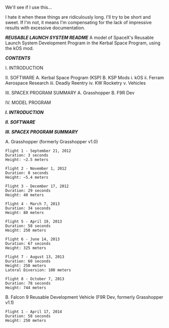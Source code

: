 We'll see if I use this...

I hate it when these things are ridiculously long. I'll try to be short and sweet. If I'm not, it means I'm compensating for the lack of impressive results with excessive documentation.

*****REUSABLE LAUNCH SYSTEM README*****
A model of SpaceX's Reusable Launch System Development Program in the Kerbal Space Program, using the kOS mod.

*****CONTENTS*****

I.	INTRODUCTION

II.	SOFTWARE
	A.	Kerbal Space Program (KSP)
	B.	KSP Mods
		i.		kOS
		ii.		Ferram Aerospace Research
		iii.	Deadly Reentry
		iv.		KW Rocketry
		v.		Vehicles

III. SPACEX PROGRAM SUMMARY
	A. Grasshopper
	B. F9R Dev

IV. MODEL PROGRAM

*****I. INTRODUCTION*****

*****II. SOFTWARE*****

*****III. SPACEX PROGRAM SUMMARY*****

A. Grasshopper (formerly Grasshopper v1.0)

	Flight 1 - September 21, 2012
	Duration: 3 seconds
	Height: ~2.5 meters

	Flight 2 - November 1, 2012
	Duration: 8 seconds
	Height: ~5.4 meters

	Flight 3 - December 17, 2012
	Duration: 29 seconds
	Height: 40 meters

	Flight 4 - March 7, 2013
	Duration: 34 seconds
	Height: 80 meters

	Flight 5 - April 19, 2013
	Duration: 58 seconds
	Height: 250 meters

	Flight 6 - June 14, 2013
	Duration: 67 seconds
	Height: 325 meters

	Flight 7 - August 13, 2013
	Duration: 60 seconds
	Height: 250 meters
	Lateral Diversion: 100 meters

	Flight 8 - October 7, 2013
	Duration: 78 seconds
	Height: 744 meters

B. Falcon 9 Reusable Development Vehicle (F9R Dev, formerly Grasshopper v1.1)

	Flight 1 - April 17, 2014
	Duration: 58 seconds
	Height: 250 meters